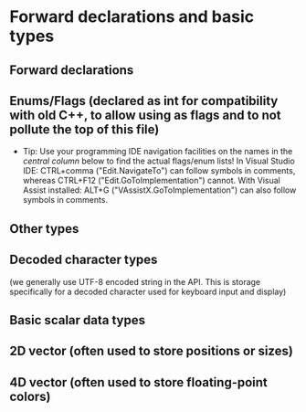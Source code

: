 # Forward declarations and basic types
## Forward declarations
## Enums/Flags (declared as int for compatibility with old C++, to allow using as flags and to not pollute the top of this file)
- Tip: Use your programming IDE navigation facilities on the names in the _central column_ below to find the actual flags/enum lists!
In Visual Studio IDE: CTRL+comma ("Edit.NavigateTo") can follow symbols in comments, whereas CTRL+F12 ("Edit.GoToImplementation") cannot.
With Visual Assist installed: ALT+G ("VAssistX.GoToImplementation") can also follow symbols in comments.
## Other types
## Decoded character types
(we generally use UTF-8 encoded string in the API. This is storage specifically for a decoded character used for keyboard input and display)
## Basic scalar data types
## 2D vector (often used to store positions or sizes)
## 4D vector (often used to store floating-point colors)
